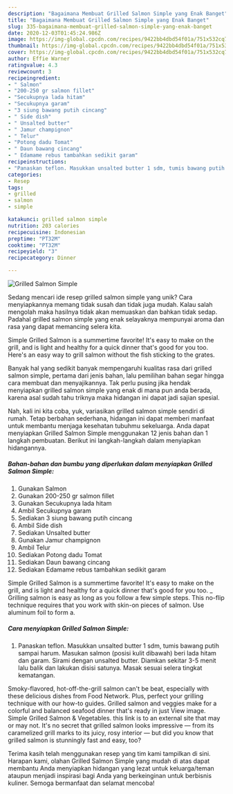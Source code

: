```yaml
---
description: "Bagaimana Membuat Grilled Salmon Simple yang Enak Banget"
title: "Bagaimana Membuat Grilled Salmon Simple yang Enak Banget"
slug: 335-bagaimana-membuat-grilled-salmon-simple-yang-enak-banget
date: 2020-12-03T01:45:24.986Z
image: https://img-global.cpcdn.com/recipes/9422bb4dbd54f01a/751x532cq70/grilled-salmon-simple-foto-resep-utama.jpg
thumbnail: https://img-global.cpcdn.com/recipes/9422bb4dbd54f01a/751x532cq70/grilled-salmon-simple-foto-resep-utama.jpg
cover: https://img-global.cpcdn.com/recipes/9422bb4dbd54f01a/751x532cq70/grilled-salmon-simple-foto-resep-utama.jpg
author: Effie Warner
ratingvalue: 4.3
reviewcount: 3
recipeingredient:
- " Salmon"
- "200-250 gr salmon fillet"
- "Secukupnya lada hitam"
- "Secukupnya garam"
- "3 siung bawang putih cincang"
- " Side dish"
- " Unsalted butter"
- " Jamur champignon"
- " Telur"
- "Potong dadu Tomat"
- " Daun bawang cincang"
- " Edamame rebus tambahkan sedikit garam"
recipeinstructions:
- "Panaskan teflon. Masukkan unsalted butter 1 sdm, tumis bawang putih sampai harum. Masukan salmon (posisi kulit dibawah) beri lada hitam dan garam. Sirami dengan unsalted butter. Diamkan sekitar 3-5 menit lalu balik dan lakukan disisi satunya. Masak sesuai selera tingkat kematangan."
categories:
- Resep
tags:
- grilled
- salmon
- simple

katakunci: grilled salmon simple 
nutrition: 203 calories
recipecuisine: Indonesian
preptime: "PT32M"
cooktime: "PT32M"
recipeyield: "3"
recipecategory: Dinner

---
```



![Grilled Salmon Simple](https://img-global.cpcdn.com/recipes/9422bb4dbd54f01a/751x532cq70/grilled-salmon-simple-foto-resep-utama.jpg)

Sedang mencari ide resep grilled salmon simple yang unik? Cara menyiapkannya memang tidak susah dan tidak juga mudah. Kalau salah mengolah maka hasilnya tidak akan memuaskan dan bahkan tidak sedap. Padahal grilled salmon simple yang enak selayaknya mempunyai aroma dan rasa yang dapat memancing selera kita.

Simple Grilled Salmon is a summertime favorite! It&#39;s easy to make on the grill, and is light and healthy for a quick dinner that&#39;s good for you too. Here&#39;s an easy way to grill salmon without the fish sticking to the grates.

Banyak hal yang sedikit banyak mempengaruhi kualitas rasa dari grilled salmon simple, pertama dari jenis bahan, lalu pemilihan bahan segar hingga cara membuat dan menyajikannya. Tak perlu pusing jika hendak menyiapkan grilled salmon simple yang enak di mana pun anda berada, karena asal sudah tahu triknya maka hidangan ini dapat jadi sajian spesial.


Nah, kali ini kita coba, yuk, variasikan grilled salmon simple sendiri di rumah. Tetap berbahan sederhana, hidangan ini dapat memberi manfaat untuk membantu menjaga kesehatan tubuhmu sekeluarga. Anda dapat menyiapkan Grilled Salmon Simple menggunakan 12 jenis bahan dan 1 langkah pembuatan. Berikut ini langkah-langkah dalam menyiapkan hidangannya.

<!--inarticleads1-->

##### Bahan-bahan dan bumbu yang diperlukan dalam menyiapkan Grilled Salmon Simple:

1. Gunakan  Salmon
1. Gunakan 200-250 gr salmon fillet
1. Gunakan Secukupnya lada hitam
1. Ambil Secukupnya garam
1. Sediakan 3 siung bawang putih cincang
1. Ambil  Side dish
1. Sediakan  Unsalted butter
1. Gunakan  Jamur champignon
1. Ambil  Telur
1. Sediakan Potong dadu Tomat
1. Sediakan  Daun bawang cincang
1. Sediakan  Edamame rebus tambahkan sedikit garam


Simple Grilled Salmon is a summertime favorite! It&#39;s easy to make on the grill, and is light and healthy for a quick dinner that&#39;s good for you too. _ Grilling salmon is easy as long as you follow a few simple steps. This no-flip technique requires that you work with skin-on pieces of salmon. Use aluminum foil to form a. 

<!--inarticleads2-->

##### Cara menyiapkan Grilled Salmon Simple:

1. Panaskan teflon. Masukkan unsalted butter 1 sdm, tumis bawang putih sampai harum. Masukan salmon (posisi kulit dibawah) beri lada hitam dan garam. Sirami dengan unsalted butter. Diamkan sekitar 3-5 menit lalu balik dan lakukan disisi satunya. Masak sesuai selera tingkat kematangan.


Smoky-flavored, hot-off-the-grill salmon can&#39;t be beat, especially with these delicious dishes from Food Network. Plus, perfect your grilling technique with our how-to guides. Grilled salmon and veggies make for a colorful and balanced seafood dinner that&#39;s ready in just View image. Simple Grilled Salmon &amp; Vegetables. this link is to an external site that may or may not. It&#39;s no secret that grilled salmon looks impressive — from its caramelized grill marks to its juicy, rosy interior — but did you know that grilled salmon is stunningly fast and easy, too? 

Terima kasih telah menggunakan resep yang tim kami tampilkan di sini. Harapan kami, olahan Grilled Salmon Simple yang mudah di atas dapat membantu Anda menyiapkan hidangan yang lezat untuk keluarga/teman ataupun menjadi inspirasi bagi Anda yang berkeinginan untuk berbisnis kuliner. Semoga bermanfaat dan selamat mencoba!
